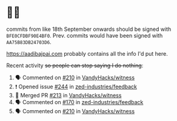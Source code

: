# 👋🏻
<!--
**aadibajpai/aadibajpai** is a ✨ _special_ ✨ repository because its `README.md` (this file) appears on your GitHub profile.
-->
commits from like 18th September onwards should be signed with `BFE0CFDBF90E4BF0`. Prev. commits would have been signed with `AA75B83DB24703D6`.

https://aadibajpai.com probably contains all the info I'd put here.

Recent activity ~~so people can stop saying I do nothing~~:
<!--START_SECTION:activity-->
1. 🗣 Commented on [#210](https://github.com/VandyHacks/witness/issues/210) in [VandyHacks/witness](https://github.com/VandyHacks/witness)
2. ❗️ Opened issue [#244](https://github.com/zed-industries/feedback/issues/244) in [zed-industries/feedback](https://github.com/zed-industries/feedback)
3. 🎉 Merged PR [#213](https://github.com/VandyHacks/witness/pull/213) in [VandyHacks/witness](https://github.com/VandyHacks/witness)
4. 🗣 Commented on [#170](https://github.com/zed-industries/feedback/issues/170) in [zed-industries/feedback](https://github.com/zed-industries/feedback)
5. 🗣 Commented on [#210](https://github.com/VandyHacks/witness/issues/210) in [VandyHacks/witness](https://github.com/VandyHacks/witness)
<!--END_SECTION:activity-->
